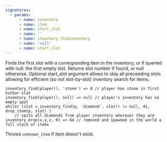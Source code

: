 ```yaml
---
signatures:
  - params:
      - name: inventory
      - name: item
      - name: start_slot
      - name: ''
      - name: inventory_findinventory
      - name: 'null'
      - name: start_slot
---
```


Finds the first slot with a corresponding item in the inventory, or if queried with null: the first empty slot.
Returns slot number if found, or null otherwise. Optional start_slot argument allows to skip all preceeding slots
allowing for efficient (so not slot-by-slot) inventory search for items.

```scarpet
inventory_find(player(), 'stone') => 0 // player has stone in first hotbar slot
inventory_find(player(), null) => null // player's inventory has no empty spot
while( (slot = inventory_find(p, 'diamond', slot)) != null, 41, drop_item(p, slot) )
    // spits all diamonds from player inventory wherever they are
inventory_drop(x,y,z, 0) => 64 // removed and spawned in the world a full stack of items
```

Throws `unknown_item` if item doesn't exist.

